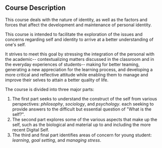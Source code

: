 ```toc
```

## Course Description
This course deals with the nature of identity, as well as the factors and forces that affect the development and maintenance of personal identity. 

This course is intended to facilitate the exploration of the issues and concerns regarding self and identity to arrive at a better understanding of one's self. 

It strives to meet this goal by stressing the integration of the personal with the academic-- contextualizing matters discussed in the classroom and in the everyday experiences of students-- making for better teaming, generating a new appreciation for the learning process, and developing a more critical and reflective attitude while enabling them to manage and improve their selves to attain a better quality of life. 

The course is divided into three major parts: 

1. The first part seeks to understand the construct of the self from various perspectives: *philosophy*, *sociology*, and *psychology*. each seeking to provide answers to the difficult but essential question of "What is the self?".
2. The second part explores some of the various aspects that make up the self, such as the biological and material up to and including the more recent Digital Self.
3. The third and final part identifies areas of concern for young student: *learning*, *goal setting*, and *managing stress*.
